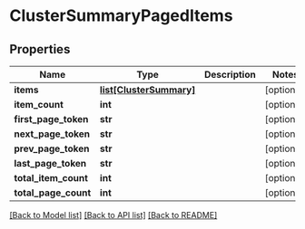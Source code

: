 # ClusterSummaryPagedItems

## Properties
Name | Type | Description | Notes
------------ | ------------- | ------------- | -------------
**items** | [**list[ClusterSummary]**](ClusterSummary.md) |  | [optional] 
**item_count** | **int** |  | [optional] 
**first_page_token** | **str** |  | [optional] 
**next_page_token** | **str** |  | [optional] 
**prev_page_token** | **str** |  | [optional] 
**last_page_token** | **str** |  | [optional] 
**total_item_count** | **int** |  | [optional] 
**total_page_count** | **int** |  | [optional] 

[[Back to Model list]](../README.md#documentation-for-models) [[Back to API list]](../README.md#documentation-for-api-endpoints) [[Back to README]](../README.md)


